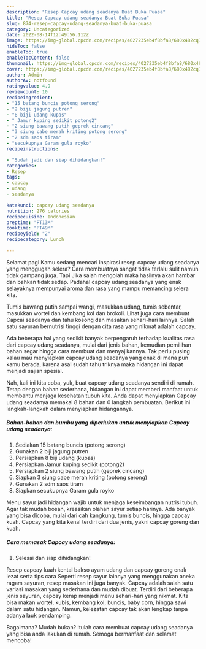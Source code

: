 ```yaml
---
description: "Resep Capcay udang seadanya Buat Buka Puasa"
title: "Resep Capcay udang seadanya Buat Buka Puasa"
slug: 874-resep-capcay-udang-seadanya-buat-buka-puasa
category: Uncategorized
date: 2022-08-14T12:49:56.112Z
image: https://img-global.cpcdn.com/recipes/4027235eb4f8bfa8/680x482cq70/capcay-udang-seadanya-foto-resep-utama.jpg
hideToc: false
enableToc: true
enableTocContent: false
thumbnail: https://img-global.cpcdn.com/recipes/4027235eb4f8bfa8/680x482cq70/capcay-udang-seadanya-foto-resep-utama.jpg
cover: https://img-global.cpcdn.com/recipes/4027235eb4f8bfa8/680x482cq70/capcay-udang-seadanya-foto-resep-utama.jpg
author: Admin
authorAv: notfound
ratingvalue: 4.9
reviewcount: 10
recipeingredient:
- "15 batang buncis potong serong"
- "2 biji jagung putren"
- "8 biji udang kupas"
- " Jamur kuping sedikit potong2"
- "2 siung bawang putih geprek cincang"
- "3 siung cabe merah kriting potong serong"
- "2 sdm saos tiram"
- "secukupnya Garam gula royko"
recipeinstructions:

- "Sudah jadi dan siap dihidangkan!"
categories:
- Resep
tags:
- capcay
- udang
- seadanya

katakunci: capcay udang seadanya 
nutrition: 276 calories
recipecuisine: Indonesian
preptime: "PT13M"
cooktime: "PT49M"
recipeyield: "2"
recipecategory: Lunch

---
```



Selamat pagi Kamu sedang mencari inspirasi resep capcay udang seadanya yang menggugah selera? Cara membuatnya sangat tidak terlalu sulit namun tidak gampang juga. Tapi Jika salah mengolah maka hasilnya akan hambar dan bahkan tidak sedap. Padahal capcay udang seadanya yang enak selayaknya mempunyai aroma dan rasa yang mampu memancing selera kita.


Tumis bawang putih sampai wangi, masukkan udang, tumis sebentar, masukkan wortel dan kembang kol dan brokoli. Lihat juga cara membuat Capcai seadanya dan tahu kosong dan masakan sehari-hari lainnya. Salah satu sayuran bernutrisi tinggi dengan cita rasa yang nikmat adalah capcay.

Ada beberapa hal yang sedikit banyak berpengaruh terhadap kualitas rasa dari capcay udang seadanya, mulai dari jenis bahan, kemudian pemilihan bahan segar hingga cara membuat dan menyajikannya. Tak perlu pusing kalau mau menyiapkan capcay udang seadanya yang enak di mana pun kamu berada, karena asal sudah tahu triknya maka hidangan ini dapat menjadi sajian spesial.


Nah, kali ini kita coba, yuk, buat capcay udang seadanya sendiri di rumah. Tetap dengan bahan sederhana, hidangan ini dapat memberi manfaat untuk membantu menjaga kesehatan tubuh kita. Anda dapat menyiapkan Capcay udang seadanya memakai 8 bahan dan 0 langkah pembuatan. Berikut ini langkah-langkah dalam menyiapkan hidangannya.

<!--inarticleads1-->

##### Bahan-bahan dan bumbu yang diperlukan untuk menyiapkan Capcay udang seadanya:

1. Sediakan 15 batang buncis (potong serong)
1. Gunakan 2 biji jagung putren
1. Persiapkan 8 biji udang (kupas)
1. Persiapkan  Jamur kuping sedikit (potong2)
1. Persiapkan 2 siung bawang putih (geprek cincang)
1. Siapkan 3 siung cabe merah kriting (potong serong)
1. Gunakan 2 sdm saos tiram
1. Siapkan secukupnya Garam gula royko


Menu sayur jadi hidangan wajib untuk menjaga keseimbangan nutrisi tubuh. Agar tak mudah bosan, kreasikan olahan sayur setiap harinya. Ada banyak yang bisa dicoba, mulai dari cah kangkung, tumis buncis, hingga capcay kuah. Capcay yang kita kenal terdiri dari dua jenis, yakni capcay goreng dan kuah. 

<!--inarticleads2-->

##### Cara memasak Capcay udang seadanya:


1. Selesai dan siap dihidangkan!

Resep capcay kuah kental bakso ayam udang dan capcay goreng enak lezat serta tips cara Seperti resep sayur lainnya yang menggunakan aneka ragam sayuran, resep masakan ini juga banyak. Capcay adalah salah satu variasi masakan yang sederhana dan mudah dibuat. Terdiri dari beberapa jenis sayuran, capcay kerap menjadi menu sehari-hari yang nikmat. Kita bisa makan wortel, kubis, kembang kol, buncis, baby corn, hingga sawi dalam satu hidangan. Namun, kelezatan capcay tak akan lengkap tanpa adanya lauk pendamping. 

Bagaimana? Mudah bukan? Itulah cara membuat capcay udang seadanya yang bisa anda lakukan di rumah. Semoga bermanfaat dan selamat mencoba!
